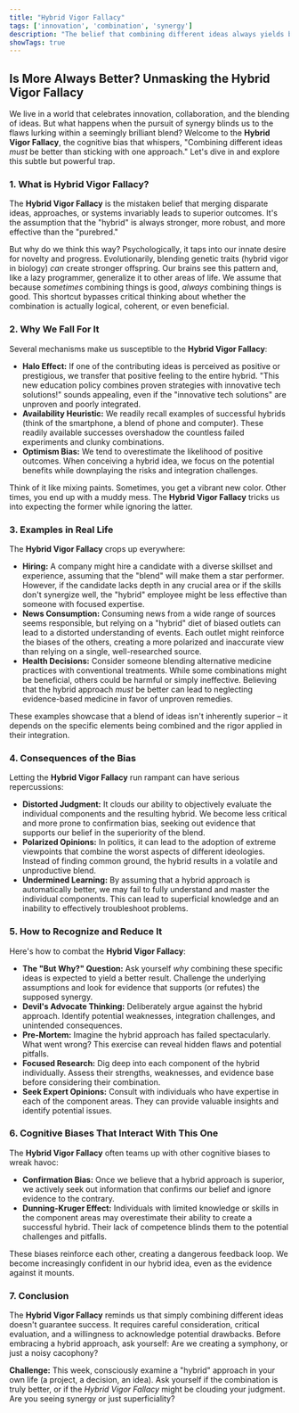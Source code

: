 ```yaml
---
title: "Hybrid Vigor Fallacy"
tags: ['innovation', 'combination', 'synergy']
description: "The belief that combining different ideas always yields better results than sticking with one approach."
showTags: true
---
```


## Is More Always Better? Unmasking the Hybrid Vigor Fallacy

We live in a world that celebrates innovation, collaboration, and the blending of ideas. But what happens when the pursuit of synergy blinds us to the flaws lurking within a seemingly brilliant blend? Welcome to the **Hybrid Vigor Fallacy**, the cognitive bias that whispers, "Combining different ideas *must* be better than sticking with one approach." Let's dive in and explore this subtle but powerful trap.

### 1. What is Hybrid Vigor Fallacy?

The **Hybrid Vigor Fallacy** is the mistaken belief that merging disparate ideas, approaches, or systems invariably leads to superior outcomes. It's the assumption that the "hybrid" is always stronger, more robust, and more effective than the "purebred."

But why do we think this way? Psychologically, it taps into our innate desire for novelty and progress. Evolutionarily, blending genetic traits (hybrid vigor in biology) *can* create stronger offspring. Our brains see this pattern and, like a lazy programmer, generalize it to other areas of life. We assume that because *sometimes* combining things is good, *always* combining things is good. This shortcut bypasses critical thinking about whether the combination is actually logical, coherent, or even beneficial.

### 2. Why We Fall For It

Several mechanisms make us susceptible to the **Hybrid Vigor Fallacy**:

*   **Halo Effect:** If one of the contributing ideas is perceived as positive or prestigious, we transfer that positive feeling to the entire hybrid. "This new education policy combines proven strategies with innovative tech solutions!" sounds appealing, even if the "innovative tech solutions" are unproven and poorly integrated.
*   **Availability Heuristic:** We readily recall examples of successful hybrids (think of the smartphone, a blend of phone and computer). These readily available successes overshadow the countless failed experiments and clunky combinations.
*   **Optimism Bias:** We tend to overestimate the likelihood of positive outcomes. When conceiving a hybrid idea, we focus on the potential benefits while downplaying the risks and integration challenges.

Think of it like mixing paints. Sometimes, you get a vibrant new color. Other times, you end up with a muddy mess. The **Hybrid Vigor Fallacy** tricks us into expecting the former while ignoring the latter.

### 3. Examples in Real Life

The **Hybrid Vigor Fallacy** crops up everywhere:

*   **Hiring:** A company might hire a candidate with a diverse skillset and experience, assuming that the "blend" will make them a star performer. However, if the candidate lacks depth in any crucial area or if the skills don't synergize well, the "hybrid" employee might be less effective than someone with focused expertise.
*   **News Consumption:** Consuming news from a wide range of sources seems responsible, but relying on a "hybrid" diet of biased outlets can lead to a distorted understanding of events. Each outlet might reinforce the biases of the others, creating a more polarized and inaccurate view than relying on a single, well-researched source.
*   **Health Decisions:** Consider someone blending alternative medicine practices with conventional treatments. While some combinations might be beneficial, others could be harmful or simply ineffective. Believing that the hybrid approach *must* be better can lead to neglecting evidence-based medicine in favor of unproven remedies.

These examples showcase that a blend of ideas isn't inherently superior – it depends on the specific elements being combined and the rigor applied in their integration.

### 4. Consequences of the Bias

Letting the **Hybrid Vigor Fallacy** run rampant can have serious repercussions:

*   **Distorted Judgment:** It clouds our ability to objectively evaluate the individual components and the resulting hybrid. We become less critical and more prone to confirmation bias, seeking out evidence that supports our belief in the superiority of the blend.
*   **Polarized Opinions:** In politics, it can lead to the adoption of extreme viewpoints that combine the worst aspects of different ideologies. Instead of finding common ground, the hybrid results in a volatile and unproductive blend.
*   **Undermined Learning:** By assuming that a hybrid approach is automatically better, we may fail to fully understand and master the individual components. This can lead to superficial knowledge and an inability to effectively troubleshoot problems.

### 5. How to Recognize and Reduce It

Here's how to combat the **Hybrid Vigor Fallacy**:

*   **The "But Why?" Question:** Ask yourself *why* combining these specific ideas is expected to yield a better result. Challenge the underlying assumptions and look for evidence that supports (or refutes) the supposed synergy.
*   **Devil's Advocate Thinking:** Deliberately argue against the hybrid approach. Identify potential weaknesses, integration challenges, and unintended consequences.
*   **Pre-Mortem:** Imagine the hybrid approach has failed spectacularly. What went wrong? This exercise can reveal hidden flaws and potential pitfalls.
*   **Focused Research:** Dig deep into each component of the hybrid individually. Assess their strengths, weaknesses, and evidence base before considering their combination.
*   **Seek Expert Opinions:** Consult with individuals who have expertise in each of the component areas. They can provide valuable insights and identify potential issues.

### 6. Cognitive Biases That Interact With This One

The **Hybrid Vigor Fallacy** often teams up with other cognitive biases to wreak havoc:

*   **Confirmation Bias:** Once we believe that a hybrid approach is superior, we actively seek out information that confirms our belief and ignore evidence to the contrary.
*   **Dunning-Kruger Effect:** Individuals with limited knowledge or skills in the component areas may overestimate their ability to create a successful hybrid. Their lack of competence blinds them to the potential challenges and pitfalls.

These biases reinforce each other, creating a dangerous feedback loop. We become increasingly confident in our hybrid idea, even as the evidence against it mounts.

### 7. Conclusion

The **Hybrid Vigor Fallacy** reminds us that simply combining different ideas doesn't guarantee success. It requires careful consideration, critical evaluation, and a willingness to acknowledge potential drawbacks. Before embracing a hybrid approach, ask yourself: Are we creating a symphony, or just a noisy cacophony?

**Challenge:** This week, consciously examine a "hybrid" approach in your own life (a project, a decision, an idea). Ask yourself if the combination is truly better, or if the *Hybrid Vigor Fallacy* might be clouding your judgment. Are you seeing synergy or just superficiality?

